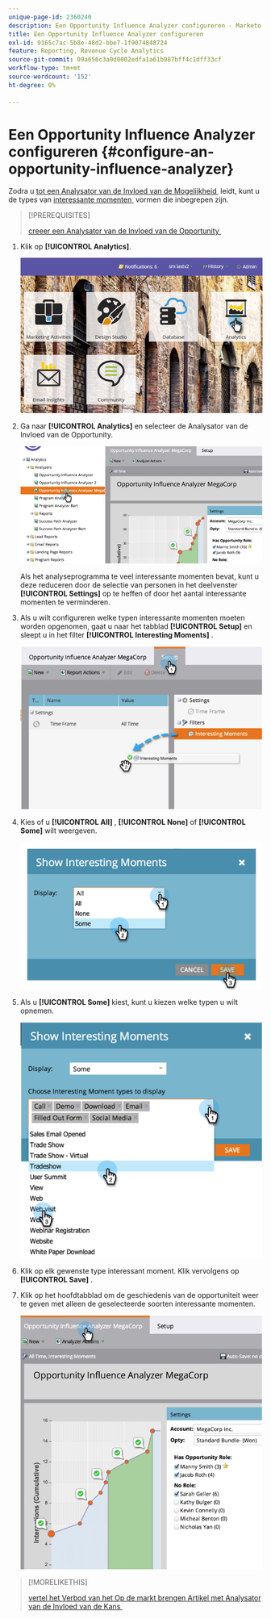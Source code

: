 ```yaml
---
unique-page-id: 2360240
description: Een Opportunity Influence Analyzer configureren - Marketo Docs - Productdocumentatie
title: Een Opportunity Influence Analyzer configureren
exl-id: 9165c7ac-5b8e-48d2-bbe7-1f9074848724
feature: Reporting, Revenue Cycle Analytics
source-git-commit: 09a656c3a0d0002edfa1a61b987bff4c1dff33cf
workflow-type: tm+mt
source-wordcount: '152'
ht-degree: 0%

---
```


# Een Opportunity Influence Analyzer configureren {#configure-an-opportunity-influence-analyzer}

Zodra u [&#x200B; tot een Analysator van de Invloed van de Mogelijkheid &#x200B;](/help/marketo/product-docs/reporting/revenue-cycle-analytics/opportunity-influence-analyzer/create-an-opportunity-influence-analyzer.md) leidt, kunt u de types van [&#x200B; interessante momenten &#x200B;](/help/marketo/product-docs/marketo-sales-insight/msi-for-salesforce/features/tabs-in-the-msi-panel/interesting-moments/interesting-moments-overview.md) vormen die inbegrepen zijn.

>[!PREREQUISITES]
>
>[&#x200B; creeer een Analysator van de Invloed van de Opportunity &#x200B;](/help/marketo/product-docs/reporting/revenue-cycle-analytics/opportunity-influence-analyzer/create-an-opportunity-influence-analyzer.md)

1. Klik op **[!UICONTROL Analytics]**.

   ![](assets/login-to-analytics.png)

1. Ga naar **[!UICONTROL Analytics]** en selecteer de Analysator van de Invloed van de Opportunity.

   ![](assets/image2014-9-17-12-3a28-3a33.png)

   Als het analyseprogramma te veel interessante momenten bevat, kunt u deze reduceren door de selectie van personen in het deelvenster **[!UICONTROL Settings]** op te heffen of door het aantal interessante momenten te verminderen.

1. Als u wilt configureren welke typen interessante momenten moeten worden opgenomen, gaat u naar het tabblad **[!UICONTROL Setup]** en sleept u in het filter **[!UICONTROL Interesting Moments]** .

   ![](assets/image2014-9-17-12-3a29-3a10.png)

1. Kies of u **[!UICONTROL All]** , **[!UICONTROL None]** of **[!UICONTROL Some]** wilt weergeven.

   ![](assets/image2014-9-17-12-3a29-3a18.png)

1. Als u **[!UICONTROL Some]** kiest, kunt u kiezen welke typen u wilt opnemen.

   ![](assets/image2014-9-17-12-3a29-3a39.png)

1. Klik op elk gewenste type interessant moment. Klik vervolgens op **[!UICONTROL Save]** .

1. Klik op het hoofdtabblad om de geschiedenis van de opportuniteit weer te geven met alleen de geselecteerde soorten interessante momenten.

   ![](assets/image2014-9-17-12-3a29-3a58.png)

>[!MORELIKETHIS]
>
>[&#x200B; vertel het Verbod van het Op de markt brengen Artikel met Analysator van de Invloed van de Kans &#x200B;](/help/marketo/product-docs/reporting/revenue-cycle-analytics/opportunity-influence-analyzer/tell-the-marketing-story-with-an-opportunity-influence-analyzer.md)
